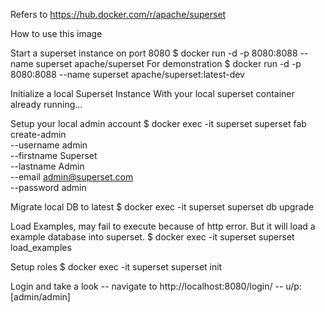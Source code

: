 Refers to https://hub.docker.com/r/apache/superset

How to use this image

Start a superset instance on port 8080
$ docker run -d -p 8080:8088 --name superset apache/superset
For demonstration
$ docker run -d -p 8080:8088 --name superset apache/superset:latest-dev

Initialize a local Superset Instance
With your local superset container already running...

Setup your local admin account
 $ docker exec -it superset superset fab create-admin \
               --username admin \
               --firstname Superset \
               --lastname Admin \
               --email admin@superset.com \
               --password admin

Migrate local DB to latest
 $ docker exec -it superset superset db upgrade

Load Examples, may fail to execute because of http error.
But it will load a example database into superset.
 $ docker exec -it superset superset load_examples

Setup roles
 $ docker exec -it superset superset init

Login and take a look -- navigate to http://localhost:8080/login/ -- u/p: [admin/admin]